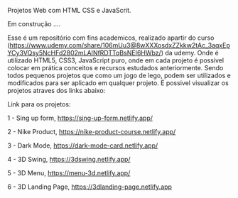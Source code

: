 Projetos Web com HTML CSS e JavaScrit.

Em construção ....

Esse é um repositório com fins academicos, realizado apartir do curso (https://www.udemy.com/share/106mUu3@8wXXXosdxZZkkw2tAc_3aqxEpYCy3VQsy5NcHFd2802mLAINfRDTTqBsNEI6HWbz/) da udemy. Onde é utilizado HTML5, CSS3, JavaScript puro, onde em cada projeto é possivel colocar em prática conceitos e recursos estudados anteriormente. Sendo todos pequenos projetos que como um jogo de lego, podem ser utilizados e modificados para ser aplicado em qualquer projeto. É possivel visualizar os projetos atraves dos links abaixo:
 
Link para os projetos:

1 - Sing up form, https://sing-up-form.netlify.app/

2 - Nike Product, https://nike-product-course.netlify.app/

3 - Dark Mode, https://dark-mode-card.netlify.app/

4 - 3D Swing, https://3dswing.netlify.app/

5 - 3D Menu, https://menu-3d.netlify.app/

6 - 3D Landing Page, https://3dlanding-page.netlify.app
